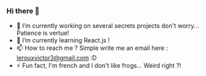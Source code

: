 ### Hi there 👋

- 🔭 I’m currently working on several secrets projects don't worry... Patience is vertue!
- 🌱 I’m currently learning React.js ! 
- 📫 How to reach me ? Simple write me an email here : lerouxvictor3@gmail.com :D
- ⚡ Fun fact, I'm french and I don't like frogs... Weird right ?!

<!--
**Victor-Noli/Victor-Noli** is a ✨ _special_ ✨ repository because its `README.md` (this file) appears on your GitHub profile.

Here are some ideas to get you started:

- 🔭 I’m currently working on ...
- 🌱 I’m currently learning ...
- 👯 I’m looking to collaborate on ...
- 🤔 I’m looking for help with ...
- 💬 Ask me about ...
- 📫 How to reach me: ...
- 😄 Pronouns: ...
- ⚡ Fun fact: ...
-->
